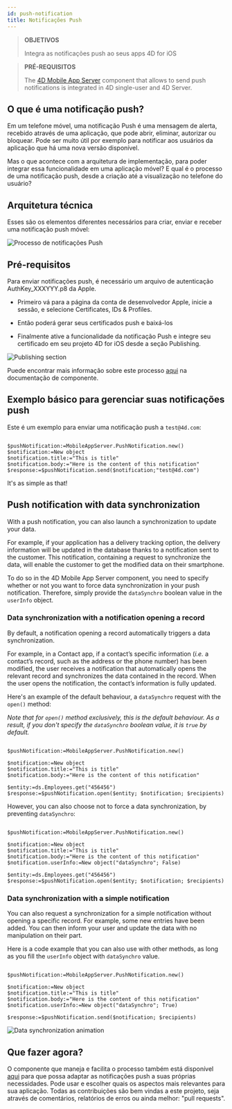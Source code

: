 ```yaml
---
id: push-notification
title: Notificações Push
---
```


> **OBJETIVOS**
> 
> Integra as notificações push ao seus apps 4D for iOS

> **PRÉ-REQUISITOS**
> 
> The [4D Mobile App Server](https://github.com/4d-for-ios/4D-Mobile-App-Server) component that allows to send push notifications is integrated in 4D single-user and 4D Server.

## O que é uma notificação push?

Em um telefone móvel, uma notificação Push é uma mensagem de alerta, recebido através de uma aplicação, que pode abrir, eliminar, autorizar ou bloquear. Pode ser muito útil por exemplo para notificar aos usuários da aplicação que há uma nova versão disponível.

Mas o que acontece com a arquitetura de implementação, para poder integrar essa funcionalidade em uma aplicação móvel? E qual é o processo de uma notificação push, desde a criação até a visualização no telefone do usuário?

## Arquitetura técnica

Esses são os elementos diferentes necessários para criar, enviar e receber uma notificação push móvel:

![Processo de notificações Push](assets/en/push-notification/4D-for-ios-push-notification.png)

## Pré-requisitos

Para enviar notificações push, é necessário um arquivo de autenticação AuthKey_XXXYYY.p8 da Apple.

* Primeiro vá para a página da conta de desenvolvedor Apple, inicie a sessão, e selecione  Certificates, IDs & Profiles.

* Então poderá gerar seus certificados push e baixá-los

* Finalmente ative a funcionalidade da notificação Push e integre seu certificado em seu projeto 4D for iOS desde a seção Publishing.

![Publishing section](assets/en/push-notification/push-notification-publishing-section.png)

Puede encontrar mais informação sobre este processo [aqui](https://github.com/4d-for-ios/4D-Mobile-App-Server/blob/master/Documentation/Classes/PushNotification.md) na documentação de componente.

## Exemplo básico para gerenciar suas notificações push

Este é um exemplo para enviar uma notificação push a `test@4d.com`:

```4d

$pushNotification:=MobileAppServer.PushNotification.new() 
$notification:=New object 
$notification.title:="This is title" 
$notification.body:="Here is the content of this notification" 
$response:=$pushNotification.send($notification;"test@4d.com")

```

It's as simple as that!

## Push notification with data synchronization

With a push notification, you can also launch a synchronization to update your data.

For example, if your application has a delivery tracking option, the delivery information will be updated in the database thanks to a notification sent to the customer. This notification, containing a request to synchronize the data, will enable the customer to get the modified data on their smartphone.

To do so in the 4D Mobile App Server component, you need to specify whether or not you want to force data synchronization in your push notification. Therefore, simply provide the `dataSynchro` boolean value in the `userInfo` object.

### Data synchronization with a notification opening a record

By default, a notification opening a record automatically triggers a data synchronization.

For example, in a Contact app, if a contact’s specific information (*i.e.* a contact’s record, such as the address or the phone number) has been modified, the user receives a notification that automatically opens the relevant record and synchronizes the data contained in the record. When the user opens the notification, the contact’s information is fully updated.

Here's an example of the default behaviour, a `dataSynchro` request with the `open()` method:

*Note that for `open()` method exclusively, this is the default behaviour. As a result, if you don't specify the `dataSynchro` boolean value, it is `true` by default.*

```4d

$pushNotification:=MobileAppServer.PushNotification.new()

$notification:=New object
$notification.title:="This is title" 
$notification.body:="Here is the content of this notification" 

$entity:=ds.Employees.get("456456")
$response:=$pushNotification.open($entity; $notification; $recipients)

```

However, you can also choose not to force a data synchronization, by preventing `dataSynchro`:

```4D 

$pushNotification:=MobileAppServer.PushNotification.new()

$notification:=New object
$notification.title:="This is title" 
$notification.body:="Here is the content of this notification" 
$notification.userInfo:=New object("dataSynchro"; False)

$entity:=ds.Employees.get("456456")
$response:=$pushNotification.open($entity; $notification; $recipients)

```
### Data synchronization with a simple notification

You can also request a synchronization for a simple notification without opening a specific record. For example, some new entries have been added. You can then inform your user and update the data with no manipulation on their part.

Here is a code example that you can also use with other methods, as long as you fill the `userInfo` object with `dataSynchro` value.

```4d

$pushNotification:=MobileAppServer.PushNotification.new()

$notification:=New object
$notification.title:="This is title" 
$notification.body:="Here is the content of this notification" 
$notification.userInfo:=New object("dataSynchro"; True)

$response:=$pushNotification.send($notification; $recipients)

```
![Data synchronization animation](assets/en/push-notification/pushandSynchro.gif)

## Que fazer agora?

O componente que maneja e facilita o processo também está disponível [aqui](https://github.com/4d-for-ios/4D-Mobile-App-Server/blob/master/Documentation/Classes/PushNotification.md) para que possa adaptar as notificações push a suas próprias necessidades. Pode usar e escolher quais os aspectos mais relevantes para sua aplicação. Todas as contribuições são bem vindas a este projeto, seja através de comentários, relatórios de erros ou ainda melhor: "pull requests".


